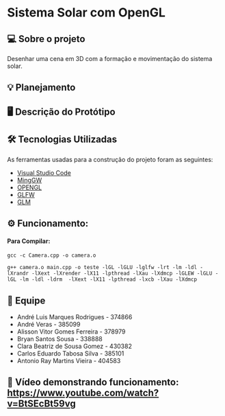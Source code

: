 
# Sistema Solar com OpenGL

## 💻 Sobre o projeto
 Desenhar uma cena em 3D com a formação e movimentação do sistema solar.

## 💡 Planejamento

## 🖥️ Descrição do Protótipo

## 🛠 Tecnologias Utilizadas

As ferramentas usadas para a construção do projeto foram as seguintes:

- [Visual Studio Code](https://visualstudio.microsoft.com/pt-br/downloads/)
- [MingGW](https://sourceforge.net/projects/mingw/)
- [OPENGL](https://www.opengl.org/)
- [GLFW](https://www.glfw.org/)
- [GLM](https://glm.g-truc.net/0.9.9/)

## ⚙️ Funcionamento: 

#### Para Compilar:

```
gcc -c Camera.cpp -o camera.o
```

```
g++ camera.o main.cpp -o teste -lGL -lGLU -lglfw -lrt -lm -ldl -lXrandr -lXext -lXrender -lX11 -lpthread -lXau -lXdmcp -lGLEW -lGLU -lGL -lm -ldl -ldrm  -lXext -lX11 -lpthread -lxcb -lXau -lXdmcp
```

## 💪 Equipe

- André Luis Marques Rodrigues - 374866
- André Veras - 385099
- Alisson Vitor Gomes Ferreira - 378979
- Bryan Santos Sousa - 338888
- Clara Beatriz de Sousa Gomez - 430382
- Carlos Eduardo Tabosa Silva - 385101
- Antonio Ray Martins Vieira - 404583

## 🎥 Vídeo demonstrando funcionamento: https://www.youtube.com/watch?v=BtSEcBt59vg
